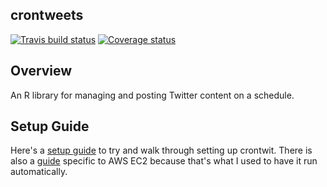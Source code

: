 ## crontweets
[![Travis build status](https://travis-ci.org/bestdan/crontweets.svg?branch=master)](https://travis-ci.org/bestdan/crontweets)
[![Coverage status](https://codecov.io/gh/bestdan/crontweets/branch/master/graph/badge.svg)](https://codecov.io/github/bestdan/crontweets?branch=master)

## Overview
An R library for managing and posting Twitter content on a schedule.  

## Setup Guide
Here's a [setup guide](Setup.md) to try and walk through setting up crontwit. There is also a [guide](ec2_setup.md) specific to AWS EC2 because that's what I used to have it run automatically. 


